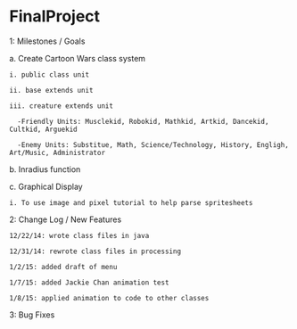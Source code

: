 FinalProject
================

1: Milestones / Goals

  a. Create Cartoon Wars class system
  
    i. public class unit
    
    ii. base extends unit
    
    iii. creature extends unit
    
      -Friendly Units: Musclekid, Robokid, Mathkid, Artkid, Dancekid, Cultkid, Arguekid
      
      -Enemy Units: Substitue, Math, Science/Technology, History, Engligh, Art/Music, Administrator
      
  b. Inradius function
  
  c. Graphical Display
  
    i. To use image and pixel tutorial to help parse spritesheets

2: Change Log / New Features
  
    12/22/14: wrote class files in java
  
    12/31/14: rewrote class files in processing
  
    1/2/15: added draft of menu
    
    1/7/15: added Jackie Chan animation test
    
    1/8/15: applied animation to code to other classes

3: Bug Fixes

